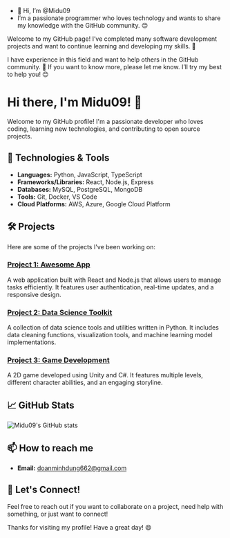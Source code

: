 - 👋 Hi, I’m @Midu09
- I’m a passionate programmer who loves technology and wants to share my knowledge with the GitHub community. 😊

Welcome to my GitHub page! I’ve completed many software development projects and want to continue learning and developing my skills. 🚀

I have experience in this field and want to help others in the GitHub community. 🤝 If you want to know more, please let me know. I’ll try my best to help you! 😊

<!---
Midu09/Midu09 is a ✨ special ✨ repository because its `README.md` (this file) appears on your GitHub profile.
You can click the Preview link to take a look at your changes.
--->
# Hi there, I'm Midu09! 👋

Welcome to my GitHub profile! I'm a passionate developer who loves coding, learning new technologies, and contributing to open source projects.

## 🔧 Technologies & Tools

- **Languages:** Python, JavaScript, TypeScript
- **Frameworks/Libraries:** React, Node.js, Express
- **Databases:** MySQL, PostgreSQL, MongoDB
- **Tools:** Git, Docker, VS Code
- **Cloud Platforms:** AWS, Azure, Google Cloud Platform

## 🛠️ Projects

Here are some of the projects I've been working on:

### [Project 1: Awesome App](https://github.com/Midu09/awesome-app)
A web application built with React and Node.js that allows users to manage tasks efficiently. It features user authentication, real-time updates, and a responsive design.

### [Project 2: Data Science Toolkit](https://github.com/Midu09/data-science-toolkit)
A collection of data science tools and utilities written in Python. It includes data cleaning functions, visualization tools, and machine learning model implementations.

### [Project 3: Game Development](https://github.com/Midu09/game-development)
A 2D game developed using Unity and C#. It features multiple levels, different character abilities, and an engaging storyline.

## 📈 GitHub Stats

![Midu09's GitHub stats](https://github-readme-stats.vercel.app/api?username=Midu09&show_icons=true&theme=radical)

## 📫 How to reach me

- **Email:** doanminhdung662@gmail.com

## 💬 Let's Connect!

Feel free to reach out if you want to collaborate on a project, need help with something, or just want to connect!

Thanks for visiting my profile! Have a great day! 😄
